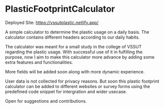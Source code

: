 # PlasticFootprintCalculator
Deployed Site:
https://vssutplastic.netlify.app/

A simple calculator to determine the plastic usage on a daily basis. The calculator contains different headers according to our daily habits. 

The calculator was meant for a small study in the college of VSSUT regarding the plastic usage. With successful use of it in fulfilling the purpose, now I aim to make this calculator more advance by adding some extra features and functionalities. 

More fields will be added soon along with more dynamic experience.

User data is not collected for privacy reasons. But soon this plastic footprint calculator can be added to different websites or survey forms using the predefined code snippet for intergration and wider usecase.


Open for suggestions and contributions.


